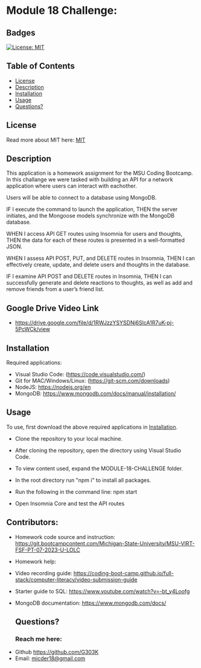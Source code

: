 # Module 18 Challenge:

## Badges

[![License: MIT](https://img.shields.io/badge/License-MIT-yellow.svg)](https://opensource.org/licenses/MIT)

## Table of Contents

- [License](#license)
- [Description](#description)
- [Installation](#installation)
- [Usage](#usage)
- [Questions?](#questions)

## License

Read more about MIT here:
[MIT](https://opensource.org/licenses/MIT)

## Description

This application is a homework assignment for the MSU Coding Bootcamp.
In this challange we were tasked with building an API for a network application
where users can interact with eachother.

Users will be able to connect to a database using MongoDB.

IF I execute the command to launch the application,
THEN the server initiates, and the Mongoose models synchronize with the MongoDB database.

WHEN I access API GET routes using Insomnia for users and thoughts,
THEN the data for each of these routes is presented in a well-formatted JSON.

WHEN I assess API POST, PUT, and DELETE routes in Insomnia,
THEN I can effectively create, update, and delete users and thoughts in the database.

IF I examine API POST and DELETE routes in Insomnia,
THEN I can successfully generate and delete reactions to thoughts, as well as add and remove friends from a user’s friend list.

## Google Drive Video Link

- https://drive.google.com/file/d/1RWJzzYSYSDNj6SlcA1R7uK-pj-5PcWCk/view

## Installation

Required applications:

- Visual Studio Code: (https://code.visualstudio.com/)
- Git for MAC/Windows/Linux: (https://git-scm.com/downloads)
- NodeJS: https://nodejs.org/en
- MongoDB: https://www.mongodb.com/docs/manual/installation/

## Usage

To use, first download the above required applications in [Installation](#installation).

- Clone the repository to your local machine.
- After cloning the repository, open the directory using Visual Studio Code.
- To view content used, expand the MODULE-18-CHALLENGE folder.
- In the root directory run "npm i" to install all packages.
- Run the following in the command line: npm start

 - Open Insomnia Core and test the API routes

## Contributors:

- Homework code source and instruction: https://git.bootcampcontent.com/Michigan-State-University/MSU-VIRT-FSF-PT-07-2023-U-LOLC

- Homework help:

* Video recording guide: https://coding-boot-camp.github.io/full-stack/computer-literacy/video-submission-guide

* Starter guide to SQL: https://www.youtube.com/watch?v=-bt_y4Loofg

* MongoDB documentation: https://www.mongodb.com/docs/

  ## Questions?

  ### Reach me here:

- Github https://github.com/G303K
- Email: micder18@gmail.com
